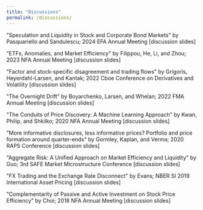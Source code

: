 ```yaml
---
title: "Discussions"
permalink: /discussions/
---
```


"Speculation and Liquidity in Stock and Corporate Bond Markets" by Pasquariello and Sandulescu; 2024 EFA Annual Meeting [<a target="_blank"  style="text-decoration:none" href="http://bogousslavsky.github.io/files/EFA_2024_discussion.pdf">discussion slides</a>]

"ETFs, Anomalies, and Market Efficiency" by Filippou, He, Li, and Zhou; 2023 NFA Annual Meeting [<a target="_blank"  style="text-decoration:none" href="http://bogousslavsky.github.io/files/NFA_2023_discussion.pdf">discussion slides</a>]

"Factor and stock-specific disagreement and trading flows" by Grigoris, Heyerdahl-Larsen, and Kantak; 2022 Cboe Conference on Derivatives and Volatility [<a target="_blank"  style="text-decoration:none" href="http://bogousslavsky.github.io/files/CBOE_2022_discussion.pdf">discussion slides</a>]

"The Overnight Drift" by Boyarchenko, Larsen, and Whelan; 2022 FMA Annual Meeting [<a target="_blank"  style="text-decoration:none" href="http://bogousslavsky.github.io/files/FMA_2022_discussion.pdf">discussion slides</a>]

"The Conduits of Price Discovery: A Machine Learning Approach" by Kwan, Philip, and Shkilko; 2020 NFA Annual Meeting [<a target="_blank"  style="text-decoration:none" href="http://bogousslavsky.github.io/files/NFA_2020_discussion.pdf">discussion slides</a>]

"More informative disclosures, less informative prices? Portfolio and price formation around quarter-ends" by Gormley, Kaplan, and Verma; 2020 RAPS Conference [<a target="_blank"  style="text-decoration:none" href="http://bogousslavsky.github.io/files/RAPS_2020_discussion.pdf">discussion slides</a>]

"Aggregate Risk: A Unified Approach on Market Efficiency and Liquidity" by Guo; 3rd SAFE Market Microstructure Conference [<a target="_blank"  style="text-decoration:none" href="http://bogousslavsky.github.io/files/SAFE_2019_discussion.pdf">discussion slides</a>]

"FX Trading and the Exchange Rate Disconnect" by Evans; NBER SI 2019 International Asset Pricing [<a target="_blank"  style="text-decoration:none" href="http://bogousslavsky.github.io/files/NBER_SI_IAP_2019_discussion.pdf">discussion slides</a>]

"Complementarity of Passive and Active Investment on Stock Price Efficiency" by Choi; 2018 NFA Annual Meeting [<a target="_blank"  style="text-decoration:none" href="http://bogousslavsky.github.io/files/NFA_2018_discussion.pdf">discussion slides</a>]
